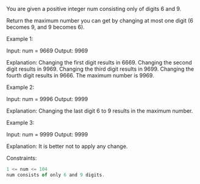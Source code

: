 You are given a positive integer num consisting only of digits 6 and 9.

Return the maximum number you can get by changing at most one digit (6 becomes 9, and 9 becomes 6).

 

Example 1:

Input: num = 9669
Output: 9969

Explanation: 
Changing the first digit results in 6669.
Changing the second digit results in 9969.
Changing the third digit results in 9699.
Changing the fourth digit results in 9666.
The maximum number is 9969.


Example 2:

Input: num = 9996
Output: 9999

Explanation: Changing the last digit 6 to 9 results in the maximum number.


Example 3:

Input: num = 9999
Output: 9999

Explanation: It is better not to apply any change.
 

Constraints:
```js
1 <= num <= 104
num consists of only 6 and 9 digits.
